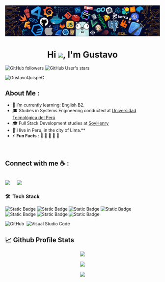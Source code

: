 ![Github Banner](https://github.com/Jaydeep-Yadav/Jaydeep-Yadav/blob/main/banner.png)

<h1 align="center">Hi <img src="https://media.giphy.com/media/hvRJCLFzcasrR4ia7z/giphy.gif" width="35">, I'm Gustavo </h1>

![GitHub followers](https://img.shields.io/github/followers/GustavoQuispeC?style=social&logoColor=%23204ECF)
![GitHub User's stars](https://img.shields.io/github/stars/GustavoQuispeC?logoColor=%23204ECF)
<p align="left"> <img src="https://komarev.com/ghpvc/?username=GustavoQuispeC" alt="GustavoQuispeC" /> </p>

## About Me :

- 🌱 I’m currently learning: English B2.
- 🎓 Studies in Systems Engineering conducted at [Universidad Tecnológica del Perú](https://www.utp.edu.pe)
- 🎓 Full Stack Development studies at [SoyHenry](http:/www.soyhenry.com/)
- 🏡'I live in Peru, in the city of Lima.**
- ⚡ **Fun Facts** : 🍕 🏉 🏏 🎥 🚞

<br>

## Connect with me ☕ :

<br>
<a target="_blank" href="https://www.linkedin.com/in/gustavoquispe"><img src="https://img.shields.io/badge/-LinkedIn-0077B5?style=for-the-badge&logo=Linkedin&logoColor=white"></img></a>
&emsp;
<a target="_blank" href="mailto:gusstavocta@gmail.com"
><img src="https://img.shields.io/badge/-Gmail-D14836?style=for-the-badge&logo=Gmail&logoColor=white"></img></a>
&emsp;




<br>

### 🛠 &nbsp;Tech Stack
![Static Badge](https://img.shields.io/badge/React-%23008ECF?style=flat-square&logo=React&labelColor=black)
![Static Badge](https://img.shields.io/badge/JavaScript-yellow?style=flat-square&logo=JavaScript&labelColor=black)
![Static Badge](https://img.shields.io/badge/NodeJS-Green?style=flat-square&logo=Node.js&labelColor=black)
![Static Badge](https://img.shields.io/badge/Boostrap-%237952B3?style=flat-square&logo=Bootstrap&labelColor=black)
![Static Badge](https://img.shields.io/badge/HTML5-%23E34F26?style=flat-square&logo=html5&labelColor=black)
![Static Badge](https://img.shields.io/badge/CSS3-%231572B6?style=flat-square&logo=css3&labelColor=black)
![Static Badge](https://img.shields.io/badge/Git-%23F05032?style=flat-square&logo=git&labelColor=black)







![GitHub](https://img.shields.io/badge/-GitHub-05122A?style=flat&logo=github)&nbsp;
![Visual Studio Code](https://img.shields.io/badge/-Visual%20Studio%20Code-05122A?style=flat&logo=visual-studio-code&logoColor=007ACC)&nbsp;



## 📈 Github Profile Stats
<p align="center"><img src="https://github-readme-stats.vercel.app/api/top-langs/?username=GustavoQuispeC&layout=compact&hide=TSQL&theme=chartreuse-dark"></p>
<p align="center" ><img src="https://github-readme-stats.vercel.app/api?username=GustavoQuispeC&count_private=true&show_icons=true&&theme=chartreuse-dark&include_all_commits=true" width="400"></p> 
<p align="center" ><img src="https://github-readme-streak-stats.herokuapp.com?user=GustavoQuispeC&theme=chartreuse-dark"></p>


